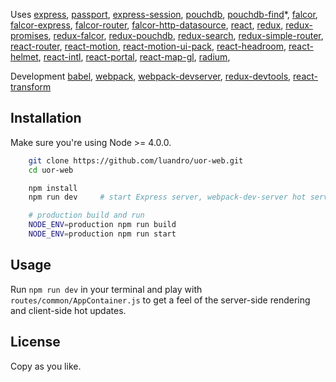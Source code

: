 Uses
[express](),
[passport](),
[express-session](),
[pouchdb](),
[pouchdb-find]()*,
[falcor](),
[falcor-express](),
[falcor-router](),
[falcor-http-datasource](?),
[react](),
[redux](),
[redux-promises](?),
[redux-falcor](https://github.com/ekosz/redux-falcor),
[redux-pouchdb](),
[redux-search](),
[redux-simple-router](),
[react-router](),
[react-motion](),
[react-motion-ui-pack](?),
[react-headroom](),
[react-helmet](https://github.com/nfl/react-helmet),
[react-intl](?),
[react-portal](),
[react-map-gl](https://github.com/uber/react-map-gl),
[radium](),

Development
[babel](),
[webpack](),
[webpack-devserver](),
[redux-devtools](),
[react-transform]()


## Installation

Make sure you're using Node >= 4.0.0.

```bash
	git clone https://github.com/luandro/uor-web.git
	cd uor-web

	npm install
	npm run dev     # start Express server, webpack-dev-server hot server and PouchDB server

	# production build and run
	NODE_ENV=production npm run build
	NODE_ENV=production npm run start
```

## Usage

Run `npm run dev` in your terminal and play with `routes/common/AppContainer.js` to get a feel of
the server-side rendering and client-side hot updates.


## License

Copy as you like.
